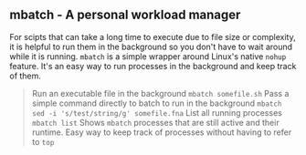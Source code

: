 ## mbatch - A personal workload manager

For scipts that can take a long time to execute due to file size or complexity, it is helpful to run them in the background so you don't have to wait around while it is running.
`mbatch` is a simple wrapper around Linux's native `nohup` feature. It's an easy way to run processes in the background and keep track of them.

> Run an executable file in the background
	`mbatch somefile.sh`
> Pass a simple command directly to batch to run in the background
	`mbatch sed -i 's/test/string/g' somefile.fna`
> List all running processes
	`mbatch list`
Shows `mbatch` processes that are still active and their runtime. Easy way to keep track of processes without having to refer to `top`
